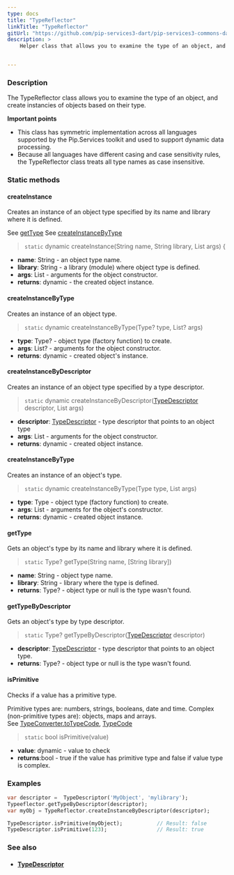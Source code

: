 ```yaml
---
type: docs
title: "TypeReflector"
linkTitle: "TypeReflector"
gitUrl: "https://github.com/pip-services3-dart/pip-services3-commons-dart"
description: >
    Helper class that allows you to examine the type of an object, and create instancies of objects based on their type.


---
```


### Description

The TypeReflector class allows you to examine the type of an object, and create instancies of objects based on their type.

**Important points**

- This class has symmetric implementation across all languages supported by the Pip.Services toolkit and used to support dynamic data processing.
- Because all languages have different casing and case sensitivity rules, the TypeReflector class treats all type names as case insensitive.



### Static methods

#### createInstance

Creates an instance of an object type specified by its name
and library where it is defined.

See [getType](#gettype)
See [createInstanceByType](#createinstancebytype)

> `static` dynamic createInstance(String name, String library, List args) {

- **name**: String - an object type name.
- **library**: String - a library (module) where object type is defined.
- **args**: List - arguments for the object constructor.
- **returns**: dynamic - the created object instance.

#### createInstanceByType
Creates an instance of an object type.

> `static` dynamic createInstanceByType(Type? type, List? args)

- **type**: Type? - object type (factory function) to create.
- **args**: List? - arguments for the object constructor.
- **returns**: dynamic - created object's instance.

#### createInstanceByDescriptor
Creates an instance of an object type specified by a type descriptor.

> `static` dynamic createInstanceByDescriptor([TypeDescriptor](../type_descriptor) descriptor, List args)

- **descriptor**: [TypeDescriptor](../type_descriptor) - type descriptor that points to an object type
- **args**: List - arguments for the object constructor.
- **returns**: dynamic - created object instance.

#### createInstanceByType
Creates an instance of an object's type.

> `static` dynamic createInstanceByType(Type type, List args)

- **type**: Type - object type (factory function) to create.
- **args**: List - arguments for the object's constructor.
- **returns**: dynamic - created object instance.


#### getType
Gets an object's type by its name and library where it is defined.

> `static` Type? getType(String name, [String library])

- **name**: String - object type name.
- **library**: String - library where the type is defined.
- **returns**: Type? - object type or null is the type wasn't found.

#### getTypeByDescriptor
Gets an object's type by type descriptor.

> `static` Type? getTypeByDescriptor([TypeDescriptor](../type_descriptor) descriptor) 

- **descriptor**: [TypeDescriptor](../type_descriptor) - type descriptor that points to an object type.
- **returns**: Type? - object type or null is the type wasn't found.

#### isPrimitive
Checks if a value has a primitive type.

Primitive types are: numbers, strings, booleans, date and time.
Complex (non-primitive types are): objects, maps and arrays.  
See [TypeConverter.toTypeCode](../../convert/type_converter/#totypecode), [TypeCode](../../convert/type_code)

> `static` bool isPrimitive(value)

- **value**: dynamic - value to check
- **returns**:bool - true if the value has primitive type and false if value type is complex.

### Examples

```dart
var descriptor =  TypeDescriptor('MyObject', 'mylibrary');
Typeeflector.getTypeByDescriptor(descriptor);
var myObj = TypeReflector.createInstanceByDescriptor(descriptor);

TypeDescriptor.isPrimitive(myObject); 		    // Result: false
TypeDescriptor.isPrimitive(123);				// Result: true

```

### See also
- #### [TypeDescriptor](../type_descriptor)
